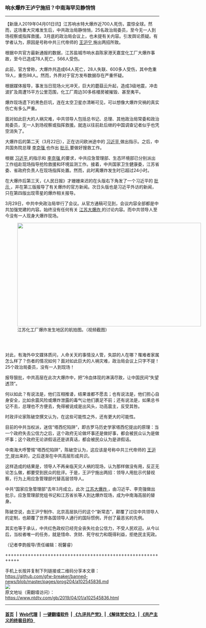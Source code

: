 ### 响水爆炸王泸宁施招？中南海罕见静悄悄
------------------------

<div class="post_content" itemprop="articleBody">
 <p>
  【新唐人2019年04月01日讯】江苏响水特大爆炸近700人死伤，震惊全球。然而，这场重大灾难发生后，中共政治局静悄悄，25名政治局委员，至今无一人到场视察或指挥救援。3月底的政治局会议上，也未提有关内容。引发舆论质疑。有学者认为，原因是号称中共三代帝师的
  <a href="https://www.ntdtv.com/gb/王沪宁.htm">
   王沪宁
  </a>
  施出两招所致。
 </p>
 <p>
  根据中共官方最新通报的数据，江苏盐城市响水县陈家港天嘉宜化工厂大爆炸事故，至今已造成78人死亡，566人受伤。
 </p>
 <p>
  此前，官方曾称，大爆炸共造成64人死亡，28人失联、600多人受伤，其中危重19人，重伤98人。然而，外界对于官方发布数据存在严重怀疑。
 </p>
 <p>
  根据媒体报导，事发当日现场火光冲天，巨大的蘑菇云升起，造成3级地震，冲击波扩及周遭15平方公里范围，化工厂周边30多栋楼房被摧毁、甚至夷平。
 </p>
 <p>
  爆炸现场遗下的黑色巨坑，连在太空卫星亦清晰可见，可以想像大爆炸灾祸的真实伤亡有多么严重。
 </p>
 <p>
  面对如此巨大的人祸灾难，中共领导人包括总书记、总理、其他政治局常委和政治局委员，无一人到场视察或指挥救援。就连以往前赴后继的中国调查记者似乎也凭空消失了。
 </p>
 <p>
  大爆炸后的第二天（3月22日），正在访问欧洲途中的
  <a href="https://www.ntdtv.com/gb/习近平.htm">
   习近平
  </a>
  做出指示。之后，中共国务院总理
  <a href="https://www.ntdtv.com/gb/李克强.htm">
   李克强
  </a>
  也作出
  <a href="https://www.ntdtv.com/gb/批示.htm">
   批示
  </a>
  要做好搜救工作。
 </p>
 <p>
  根据
  <a href="https://www.ntdtv.com/gb/习近平.htm">
   习近平
  </a>
  的指示和
  <a href="https://www.ntdtv.com/gb/李克强.htm">
   李克强
  </a>
  的要求，中共应急管理部、生态环境部已分别派出工作组赴现场指导抢险救援和环境监测工作。接着，中共国家卫生健康委，江苏省委、省政府负责人在现场指挥处置。然而，此时离爆炸发生时已超过24小时。
 </p>
 <p>
  在大爆炸后第三天，《人民日报》才姗姗来迟的在头版右下角发了一个习近平的
  <a href="https://www.ntdtv.com/gb/批示.htm">
   批示
  </a>
  ，并在第三版报导了有关爆炸的官方新闻。次日头版也是习近平外访的新闻，只在第四版出现零星的爆炸相关报导。
 </p>
 <p>
  3月29日，中共中央政治局举行了会议。从官方通稿可见到，会议内容全部都是中共加强党建的内容。始终没有任何有关
  <a href="https://www.ntdtv.com/gb/prog414811.htm">
   江苏大爆炸
  </a>
  的讨论内容。而中共领导人至今没有一人现身大爆炸现场。
 </p>
 <figure class="wp-caption alignnone" id="attachment_102545840" style="width: 600px">
  <a href="https://www.ntdtv.com/assets/uploads/2019/04/xiangshui2-600x338-600x338-1-600x338.jpg">
   <img alt="" class="size-medium wp-image-102545840" height="338" src="https://www.ntdtv.com/assets/uploads/2019/04/xiangshui2-600x338-600x338-1-600x338-600x338.jpg" width="600"/>
  </a>
  <br/><figcaption class="wp-caption-text">
   江苏化工厂爆炸发生地区的航拍图。（视频截图）
  </figcaption><br/>
 </figure><br/>
 <p>
  对此，有海外中文媒体质问，人命关天的事情没人管，失踪的人在哪？罹难者家属怎么样了？伤者的情况如何？面对如此巨大的人祸灾难，政治局会议上只字不提！25个政治局委员，没有一人到现场！
 </p>
 <p>
  报导狠批，中共高层在此次大爆炸中，把“冷血体现的淋漓尽致，让中国民间“失望透顶”。
 </p>
 <p>
  何以如此？有说法是，他们互相推诿，结果谁都不愿去；也有说法是，他们担心自身安全，比如余震风险或爆炸泄露的毒气让他们裹足不前；还有说法是，如果总书记不去，总理也不方便去，免得被说成是出风头，功高震主，反受其咎。
 </p>
 <p>
  时政评论家陈破空撰文认为，在这些可能性之外，还有更大的可能性。
 </p>
 <p>
  目前的中共当权派，迷信“塔西佗陷阱”，即古罗马历史学家塔西佗提出的原理：当一个政府失去公信力之后，这个政府无论做坏事还是做好事，都会被民众认为是做坏事；这个政府无论讲假话还是讲真话，都会被民众认为是讲假话。
 </p>
 <p>
  中南海大呼警惕“塔西佗陷阱”，陈破空认为，这应该是号称中共三代帝师的
  <a href="https://www.ntdtv.com/gb/王沪宁.htm">
   王沪宁
  </a>
  提出来的，之后逐渐在中共高层形成共识。
 </p>
 <p>
  这样造成的结果是，领导人不再亲临天灾人祸的现场，认为那样做没有用，反正无论怎么做，都要受到民众的批评。于是，王沪宁施出两招：领导人用批示代替视察，行为上用应急管理部代替高层领导人。
 </p>
 <p>
  中共“国家应急管理部”去年3月成立。此次
  <a href="https://www.ntdtv.com/gb/prog414811.htm">
   江苏大爆炸
  </a>
  ，由习近平、李克强做出批示，应急管理部党组书记和江苏省长等人到达爆炸现场，成为中南海高层的替身。
 </p>
 <p>
  陈破空说，由王沪宁制作、北京高层执行的这个“新常态”，颠覆了过往中共领导人的定制，也颠覆了世界各国领导人通行的国际惯例，开创了最恶劣的先例。
 </p>
 <p>
  其实也等于承认，中共红色政权已经完全丧失社会公信力，不受人民欢迎。从今以后，当权者唯一的任务，就是惜命、贪财、死守权力和既得利益，拒绝民主宪政。
 </p>
 <p>
  （记者李韵报导/责任编辑：祝馨睿）
 </p>
 <div class="single_ad">
 </div>
</div>

+++++++++++++++++++++++++++++++++++++++++++++++++++++++++++<br/><br/>
手机上长按并复制下列链接或二维码分享本文章：<br/>
https://github.com/gfw-breaker/banned-news/blob/master/pages/prog204/a102545836.md <br/>
<a href='https://github.com/gfw-breaker/banned-news/blob/master/pages/prog204/a102545836.md'><img src='https://github.com/gfw-breaker/banned-news/blob/master/pages/prog204/a102545836.md.png'/></a> <br/>
原文地址（需翻墙访问）：https://www.ntdtv.com/gb/2019/04/01/a102545836.html


------------------------
#### [首页](https://github.com/gfw-breaker/banned-news/blob/master/README.md) &nbsp;|&nbsp; [Web代理](https://github.com/labour-camp/helloworld) &nbsp;|&nbsp; [一键翻墙软件](https://github.com/gfw-breaker/nogfw/blob/master/README.md) &nbsp;| [《九评共产党》](https://github.com/gfw-breaker/9ping.md/blob/master/README.md#九评之一评共产党是什么) | [《解体党文化》](https://github.com/gfw-breaker/jtdwh.md/blob/master/README.md) | [《共产主义的终极目的》](https://github.com/gfw-breaker/gczydzjmd.md/blob/master/README.md)

